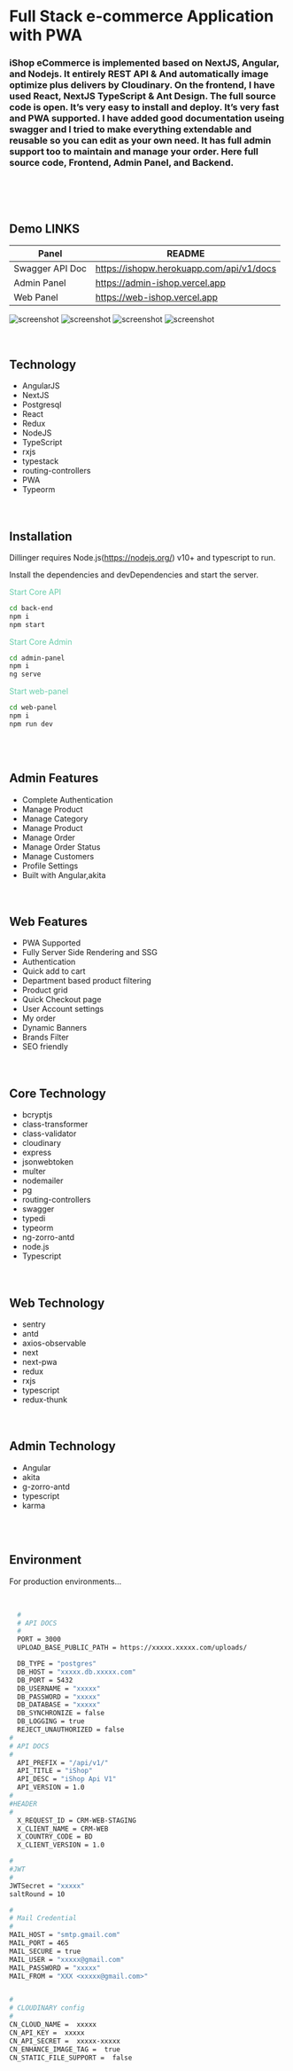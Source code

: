 # Full Stack e-commerce Application with PWA

### iShop eCommerce is implemented based on NextJS, Angular, and Nodejs. It entirely REST API & And automatically image optimize plus delivers by Cloudinary. On the frontend, I have used React, NextJS TypeScript & Ant Design. The full source code is open. It’s very easy to install and deploy. It’s very fast and PWA supported. I have added good documentation useing swagger and I tried to make everything extendable and reusable so you can edit as your own need. It has full admin support too to maintain and manage your order. Here full source code, Frontend, Admin Panel, and Backend.

<br /><br /><br />


## Demo LINKS

| Panel           | README                                   |
| --------------- | ---------------------------------------- |
| Swagger API Doc | https://ishopw.herokuapp.com/api/v1/docs |
| Admin Panel     | https://admin-ishop.vercel.app           |
| Web Panel       | https://web-ishop.vercel.app             |


![screenshot](https://github.com/Jobayerdev/ishop/blob/master/screenshot/web.png?raw=true)
![screenshot](https://raw.githubusercontent.com/Jobayerdev/ishop/master/screenshot/admin-2.png)
![screenshot](https://github.com/Jobayerdev/ishop/blob/master/screenshot/admin.png?raw=true)
![screenshot](https://github.com/Jobayerdev/ishop/blob/master/screenshot/swagger.png?raw=true)




<br />

## Technology

- AngularJS
- NextJS
- Postgresql
- React
- Redux
- NodeJS
- TypeScript
- rxjs
- typestack
- routing-controllers
- PWA
- Typeorm
  <br /><br /><br />
  
  
## Installation

Dillinger requires Node.js(https://nodejs.org/) v10+ and typescript to run.

Install the dependencies and devDependencies and start the server.

<span style="color: MediumAquamarine;">Start Core API</span>

```sh
cd back-end
npm i
npm start
```

<span style="color: MediumAquamarine;">Start Core Admin</span>

```sh
cd admin-panel
npm i
ng serve
```

<span style="color: MediumAquamarine;">Start web-panel</span>

```sh
cd web-panel
npm i
npm run dev
```

<br /><br />


## Admin Features

- Complete Authentication
- Manage Product
- Manage Category
- Manage Product
- Manage Order
- Manage Order Status
- Manage Customers
- Profile Settings
- Built with Angular,akita
  <br /><br /><br />

## Web Features

- PWA Supported
- Fully Server Side Rendering and SSG
- Authentication
- Quick add to cart
- Department based product filtering
- Product grid
- Quick Checkout page
- User Account settings
- My order
- Dynamic Banners
- Brands Filter
- SEO friendly
  <br /><br /><br />

## Core Technology

- bcryptjs
- class-transformer
- class-validator
- cloudinary
- express
- jsonwebtoken
- multer
- nodemailer
- pg
- routing-controllers
- swagger
- typedi
- typeorm
- ng-zorro-antd
- node.js
- Typescript
  <br /><br /><br />

## Web Technology

- sentry
- antd
- axios-observable
- next
- next-pwa
- redux
- rxjs
- typescript
- redux-thunk
  <br /><br /><br />

## Admin Technology

- Angular
- akita
- g-zorro-antd
- typescript
- karma

<br /><br />

## Environment

For production environments...

<br />

```sh
  #
  # API DOCS
  #
  PORT = 3000
  UPLOAD_BASE_PUBLIC_PATH = https://xxxxx.xxxxx.com/uploads/

  DB_TYPE = "postgres"
  DB_HOST = "xxxxx.db.xxxxx.com"
  DB_PORT = 5432
  DB_USERNAME = "xxxxx"
  DB_PASSWORD = "xxxxx"
  DB_DATABASE = "xxxxx"
  DB_SYNCHRONIZE = false
  DB_LOGGING = true
  REJECT_UNAUTHORIZED = false
#
# API DOCS
#
  API_PREFIX = "/api/v1/"
  API_TITLE = "iShop"
  API_DESC = "iShop Api V1"
  API_VERSION = 1.0
#
#HEADER
#
  X_REQUEST_ID = CRM-WEB-STAGING
  X_CLIENT_NAME = CRM-WEB
  X_COUNTRY_CODE = BD
  X_CLIENT_VERSION = 1.0

#
#JWT
#
JWTSecret = "xxxxx"
saltRound = 10

#
# Mail Credential
#
MAIL_HOST = "smtp.gmail.com"
MAIL_PORT = 465
MAIL_SECURE = true
MAIL_USER = "xxxxx@gmail.com"
MAIL_PASSWORD = "xxxxx"
MAIL_FROM = "XXX <xxxxx@gmail.com>"


#
# CLOUDINARY config
#
CN_CLOUD_NAME =  xxxxx
CN_API_KEY =  xxxxx
CN_API_SECRET =  xxxxx-xxxxx
CN_ENHANCE_IMAGE_TAG =  true
CN_STATIC_FILE_SUPPORT =  false
```

<br /><br />
